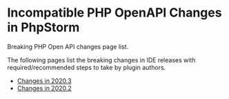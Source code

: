 <!-- Copyright 2000-2023 JetBrains s.r.o. and contributors. Use of this source code is governed by the Apache 2.0 license. -->

# Incompatible PHP OpenAPI Changes in PhpStorm

<link-summary>Breaking PHP Open API changes page list.</link-summary>

The following pages list the breaking changes in IDE releases with required/recommended steps to take by plugin authors.

* [Changes in 2020.3](php_open_api_breaking_changes_203.md)
* [Changes in 2020.2](php_open_api_breaking_changes_202.md)
